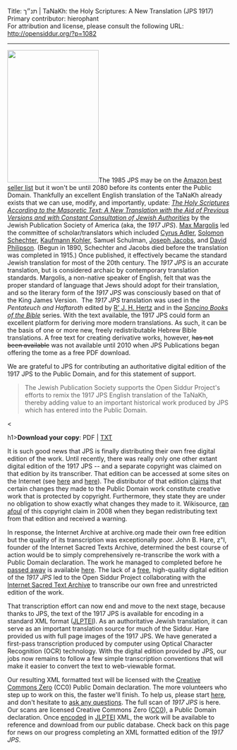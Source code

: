 <html>
<head></head>
<body>
Title: תנ״ך | TaNaKh: the Holy Scriptures: A New Translation (JPS 1917)<br />
Primary contributor: hierophant<br />
For attribution and license, please consult the following URL: <a href="http://opensiddur.org/?p=1082">http://opensiddur.org/?p=1082</a>
<p />
<hr />

<a href="https://opensiddur.org/wp-content/uploads/2010/08/title.jpg"><img class="alignright size-medium wp-image-1083" title="The Holy Scriptures (TaNaKh, JPS 1917)" src="https://opensiddur.org/wp-content/uploads/2010/08/title-207x300.jpg" alt="" width="207" height="300" /></a>The 1985 JPS may be on the <a href="http://web.archive.org/web/20110918110835/http://www.jewishliteraryreview.com:80/2010/08/summer-reading-jewish-bestsellers-on-amazon/">Amazon best seller list</a> but it won't be until 2080 before its contents enter the Public Domain. Thankfully an excellent English translation of the TaNaKh already exists that we can use, modify, and importantly, update: <a href="http://en.wikipedia.org/wiki/Jewish_Publication_Society_of_America_Version"><em>The Holy Scriptures According to the Masoretic Text: A New Translation with the Aid of Previous Versions and with Constant Consultation of Jewish Authorities</em></a> by the Jewish Publication Society of America (aka, the <em>1917 JPS</em>).  <a title="Max Margolis" href="http://en.wikipedia.org/wiki/Max_Margolis">Max Margolis</a> led the committee of scholar/translators which included <a title="Cyrus Adler" href="http://en.wikipedia.org/wiki/Cyrus_Adler">Cyrus Adler</a>, <a title="Solomon Schechter" href="http://en.wikipedia.org/wiki/Solomon_Schechter">Solomon Schechter</a>, <a title="Kaufmann Kohler" href="http://en.wikipedia.org/wiki/Kaufmann_Kohler">Kaufmann Kohler</a>, Samuel Schulman, <a href="http://en.wikipedia.org/wiki/Joseph_Jacobs">Joseph Jacobs</a>, and <a title="David Philipson" href="http://en.wikipedia.org/wiki/David_Philipson">David Philipson</a>. (Begun in 1890, Schechter and Jacobs died before the translation was completed in 1915.) Once published, it effectively became the standard Jewish translation for most of the 20th century.  The <em>1917 JPS</em> is an accurate translation, but is considered archaic by contemporary translation standards. Margolis, a non-native speaker of English, felt that was the proper standard of language that Jews should adopt for their translation, and so the literary form of the <em>1917 JPS</em> was consciously based on that of the King James Version.  The <em>1917 JPS</em> translation was used in the <em>Pentateuch and Haftaroth</em> edited by <a title="Joseph H. Hertz" href="http://en.wikipedia.org/wiki/Joseph_H._Hertz">R' J. H. Hertz</a> and in the <em><a title="Soncino Books of the Bible" href="http://en.wikipedia.org/wiki/Soncino_Books_of_the_Bible">Soncino Books of the Bible</a></em> series. With the text available, the 1917 JPS could form an excellent platform for deriving more modern translations.  As such, it can be the basis of one or more new, freely redistributable Hebrew Bible translations.  A free text for creating derivative works, however, <del datetime="2010-11-26T15:55:32+00:00">has not been available</del> was not available until 2010 when JPS Publications began offering the tome as a free PDF download.

We are grateful to JPS for contributing an authoritative digital edition of the 1917 JPS to the Public Domain, and for this statement of support.

<blockquote>The Jewish Publication Society supports the Open Siddur Project's efforts to remix the 1917 JPS English translation of the TaNaKh, thereby adding value to an important historical work produced by JPS which has entered into the Public Domain.</blockquote>

&lt;

h1><strong>Download your copy</strong>: PDF | <a href="https://opensiddur.org/wp-content/uploads/2010/08/Tanakh1917.txt">TXT</a></h4>

It is such good news that JPS is finally distributing their own free digital edition of the work. Until recently, there was really only one other extant digital edition of the 1917 JPS -- and a separate copyright was claimed on that edition by its transcriber. That edition can be accessed at some sites on the Internet (see <a href="http://www.hareidi.org/bible/about.htm">here</a> and <a href="http://www.mechon-mamre.org/e/et/et0.htm">here</a>). The distributor of that edition <a href="http://www.mobileread.com/forums/showthread.php?t=15708">claims</a> that certain changes they made to the Public Domain work constitute creative work that is protected by copyright. Furthermore, they state they are under no obligation to show exactly what changes they made to it. Wikisource, <a href="http://en.wikisource.org/wiki/Wikisource:Possible_copyright_violations/Archives/2008-06#JPS_1917">ran afoul</a> of this copyright claim in 2008 when they began redistributing text from that edition and received a warning.

In response, the Internet Archive at archive.org made their own free edition but the quality of its transcription was exceptionally poor. John B. Hare, z"l, founder of the Internet Sacred Texts Archive, determined the best course of action would be to simply comprehensively re-transcribe the work with a Public Domain declaration. The work he managed to completed before he <a href="https://opensiddur.org/2010/04/thankful-for-john-b-hare/">passed away</a> is available <a href="http://www.sacred-texts.com/bib/jps/">here</a>. The lack of a <a href="http://www.freedomdefined.org/">free</a>, high-quality digital edition of the <em>1917 JPS</em> led to the Open Siddur Project collaborating with the <a href="http://www.sacred-texts.com/">Internet Sacred Text Archive</a> to transcribe our own free and unrestricted edition of the work.

That transcription effort can now end and move to the next stage, because thanks to JPS, the text of the 1917 JPS is available for encoding in a standard XML format (<a href="https://github.com/opensiddur/opensiddur/wiki/JLPTEI-101:-00:-Introduction">JLPTEI</a>). As an authoritative Jewish translation, it can serve as an important translation source for much of the Siddur.  Hare provided us with full page images of the 1917 JPS.  We have generated a first-pass transcription produced by computer using Optical Character Recognition (OCR) technology.  With the digital edition provided by JPS, our jobs now remains to follow a few simple transcription conventions that will make it easier to convert the text to web-viewable format.

Our resulting XML formatted text will be licensed with the <a href="http://creativecommons.org/publicdomain/zero/1.0/">Creative Commons Zero</a> (CC0) Public Domain declaration.  The more volunteers who step up to work on this, the faster we'll finish. To help us, please start <a href="https://opensiddur.org/tools/transcribe/">here</a>, and don't hesitate to <a href="https://opensiddur.org/contact/">ask any questions</a>.  The full scan of <em>1917 JPS </em> is here. Our scans are licensed Creative Commons Zero (<a href="http://www.creativecommons.org/publicdomain/zero/1.0">CC0</a>), a Public Domain declaration.  Once <a href="https://github.com/opensiddur/opensiddur-client/wiki/How-to-Enter-a-Text%3A-The-Short-Version">encoded</a> in <a href="https://github.com/opensiddur/opensiddur/wiki/JLPTEI-101:-00:-Introduction">JLPTEI</a> XML,  the work will be available to reference and download from our public database.  Check back on this page for news on our progress completing an XML formatted edition of the <em>1917 JPS</em>.
</body>
</html>